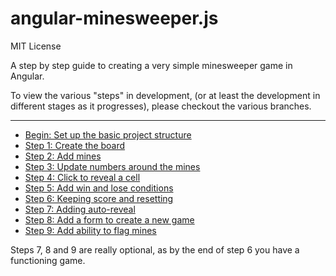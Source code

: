 angular-minesweeper.js
===========================

MIT License

A step by step guide to creating a very simple minesweeper game in Angular.

To view the various "steps" in development, (or at least the development in different stages as it progresses), please
checkout the various branches.

----

- [Begin: Set up the basic project structure](https://github.com/blesh/angular-minesweeper/tree/begin)
- [Step 1: Create the board](https://github.com/blesh/angular-minesweeper/tree/step1)
- [Step 2: Add mines](https://github.com/blesh/angular-minesweeper/tree/step2)
- [Step 3: Update numbers around the mines](https://github.com/blesh/angular-minesweeper/tree/step3)
- [Step 4: Click to reveal a cell](https://github.com/blesh/angular-minesweeper/tree/step4)
- [Step 5: Add win and lose conditions](https://github.com/blesh/angular-minesweeper/tree/step5)
- [Step 6: Keeping score and resetting](https://github.com/blesh/angular-minesweeper/tree/step6)
- [Step 7: Adding auto-reveal](https://github.com/blesh/angular-minesweeper/tree/step7)
- [Step 8: Add a form to create a new game](https://github.com/blesh/angular-minesweeper/tree/step8)
- [Step 9: Add ability to flag mines](https://github.com/blesh/angular-minesweeper/tree/step9)

Steps 7, 8 and 9 are really optional, as by the end of step 6 you have a functioning game.